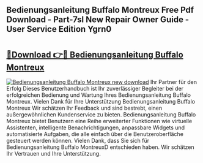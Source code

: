 ## Bedienungsanleitung Buffalo Montreux Free Pdf Download - Part-7sl New Repair Owner Guide - User Service Edition Ygrn0

# <h2><a href="http://df0pe54.blite.top/?on=Bedienungsanleitung+Buffalo+Montreux">🔗Download 👉🔴 Bedienungsanleitung Buffalo Montreux</a></h2>

[![Bedienungsanleitung Buffalo Montreux new download](https://i.imgur.com/lujVjoI.png)](http://df0pe54.blite.top/?on=Bedienungsanleitung+Buffalo+Montreux)
Ihr Partner für den Erfolg Dieses Benutzerhandbuch ist Ihr zuverlässiger Begleiter bei der erfolgreichen Bedienung und Wartung Ihres Bedienungsanleitung Buffalo Montreux. Vielen Dank für Ihre Unterstützung Bedienungsanleitung Buffalo Montreux Wir schätzen Ihr Feedback und sind bestrebt, einen außergewöhnlichen Kundenservice zu bieten. Bedienungsanleitung Buffalo Montreux bietet Benutzern eine Reihe erweiterter Funktionen wie virtuelle Assistenten, intelligente Benachrichtigungen, anpassbare Widgets und automatisierte Aufgaben, die alle einfach über die Benutzeroberfläche gesteuert werden können. Vielen Dank, dass Sie sich für Bedienungsanleitung Buffalo MontreuxD entschieden haben. Wir schätzen Ihr Vertrauen und Ihre Unterstützung.
